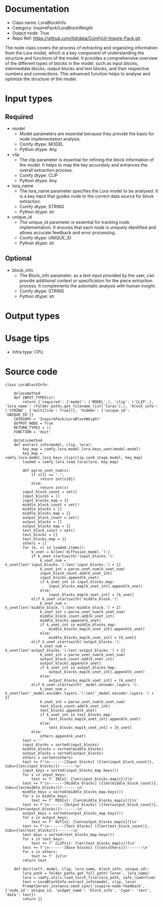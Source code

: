# Documentation
- Class name: LoraBlockInfo
- Category: InspirePack/LoraBlockWeight
- Output node: True
- Repo Ref: https://github.com/ltdrdata/ComfyUI-Inspire-Pack.git

The node class covers the process of extracting and organizing information from the Lora model, which is a key component of understanding the structure and functions of the model. It provides a comprehensive overview of the different types of blocks in the model, such as input blocks, intermediate blocks, output blocks and text blocks, and their respective numbers and connections. This advanced function helps to analyse and optimize the structure of the model.

# Input types
## Required
- model
    - Model parameters are essential because they provide the basis for node implementation analysis.
    - Comfy dtype: MODEL
    - Python dtype: Any
- clip
    - The clip parameter is essential for refining the block information of the model. It helps to map the key accurately and enhances the overall extraction process.
    - Comfy dtype: CLIP
    - Python dtype: Any
- lora_name
    - The lora_name parameter specifies the Lora model to be analysed. It is a key input that guides node to the correct data source for block extraction.
    - Comfy dtype: STRING
    - Python dtype: str
- unique_id
    - The unique_id parameter is essential for tracking node implementation. It ensures that each node is uniquely identified and allows accurate feedback and error processing.
    - Comfy dtype: UNIQUE_ID
    - Python dtype: str
## Optional
- block_info
    - The Block_info parameter, as a text input provided by the user, can provide additional context or specification for the piece extraction process. It complements the automatic analysis with human insight.
    - Comfy dtype: STRING
    - Python dtype: str

# Output types

# Usage tips
- Infra type: CPU

# Source code
```
class LoraBlockInfo:

    @classmethod
    def INPUT_TYPES(s):
        return {'required': {'model': ('MODEL',), 'clip': ('CLIP',), 'lora_name': (folder_paths.get_filename_list('loras'),), 'block_info': ('STRING', {'multiline': True})}, 'hidden': {'unique_id': 'UNIQUE_ID'}}
    CATEGORY = 'InspirePack/LoraBlockWeight'
    OUTPUT_NODE = True
    RETURN_TYPES = ()
    FUNCTION = 'doit'

    @staticmethod
    def extract_info(model, clip, lora):
        key_map = comfy.lora.model_lora_keys_unet(model.model)
        key_map = comfy.lora.model_lora_keys_clip(clip.cond_stage_model, key_map)
        loaded = comfy.lora.load_lora(lora, key_map)

        def parse_unet_num(s):
            if s[1] == '.':
                return int(s[0])
            else:
                return int(s)
        input_block_count = set()
        input_blocks = []
        input_blocks_map = {}
        middle_block_count = set()
        middle_blocks = []
        middle_blocks_map = {}
        output_block_count = set()
        output_blocks = []
        output_blocks_map = {}
        text_block_count = set()
        text_blocks = []
        text_blocks_map = {}
        others = []
        for (k, v) in loaded.items():
            k_unet = k[len('diffusion_model.'):]
            if k_unet.startswith('input_blocks.'):
                k_unet_num = k_unet[len('input_blocks.'):len('input_blocks.') + 2]
                k_unet_int = parse_unet_num(k_unet_num)
                input_block_count.add(k_unet_int)
                input_blocks.append(k_unet)
                if k_unet_int in input_blocks_map:
                    input_blocks_map[k_unet_int].append(k_unet)
                else:
                    input_blocks_map[k_unet_int] = [k_unet]
            elif k_unet.startswith('middle_block.'):
                k_unet_num = k_unet[len('middle_block.'):len('middle_block.') + 2]
                k_unet_int = parse_unet_num(k_unet_num)
                middle_block_count.add(k_unet_int)
                middle_blocks.append(k_unet)
                if k_unet_int in middle_blocks_map:
                    middle_blocks_map[k_unet_int].append(k_unet)
                else:
                    middle_blocks_map[k_unet_int] = [k_unet]
            elif k_unet.startswith('output_blocks.'):
                k_unet_num = k_unet[len('output_blocks.'):len('output_blocks.') + 2]
                k_unet_int = parse_unet_num(k_unet_num)
                output_block_count.add(k_unet_int)
                output_blocks.append(k_unet)
                if k_unet_int in output_blocks_map:
                    output_blocks_map[k_unet_int].append(k_unet)
                else:
                    output_blocks_map[k_unet_int] = [k_unet]
            elif k_unet.startswith('_model.encoder.layers.'):
                k_unet_num = k_unet[len('_model.encoder.layers.'):len('_model.encoder.layers.') + 2]
                k_unet_int = parse_unet_num(k_unet_num)
                text_block_count.add(k_unet_int)
                text_blocks.append(k_unet)
                if k_unet_int in text_blocks_map:
                    text_blocks_map[k_unet_int].append(k_unet)
                else:
                    text_blocks_map[k_unet_int] = [k_unet]
            else:
                others.append(k_unet)
        text = ''
        input_blocks = sorted(input_blocks)
        middle_blocks = sorted(middle_blocks)
        output_blocks = sorted(output_blocks)
        others = sorted(others)
        text += f'\n-------[Input blocks] ({len(input_block_count)}, Subs={len(input_blocks)})-------\n'
        input_keys = sorted(input_blocks_map.keys())
        for x in input_keys:
            text += f' IN{x}: {len(input_blocks_map[x])}\n'
        text += f'\n-------[Middle blocks] ({len(middle_block_count)}, Subs={len(middle_blocks)})-------\n'
        middle_keys = sorted(middle_blocks_map.keys())
        for x in middle_keys:
            text += f' MID{x}: {len(middle_blocks_map[x])}\n'
        text += f'\n-------[Output blocks] ({len(output_block_count)}, Subs={len(output_blocks)})-------\n'
        output_keys = sorted(output_blocks_map.keys())
        for x in output_keys:
            text += f' OUT{x}: {len(output_blocks_map[x])}\n'
        text += f'\n-------[Text blocks] ({len(text_block_count)}, Subs={len(text_blocks)})-------\n'
        text_keys = sorted(text_blocks_map.keys())
        for x in text_keys:
            text += f' CLIP{x}: {len(text_blocks_map[x])}\n'
        text += f'\n-------[Base blocks] ({len(others)})-------\n'
        for x in others:
            text += f' {x}\n'
        return text

    def doit(self, model, clip, lora_name, block_info, unique_id):
        lora_path = folder_paths.get_full_path('loras', lora_name)
        lora = comfy.utils.load_torch_file(lora_path, safe_load=True)
        text = LoraBlockInfo.extract_info(model, clip, lora)
        PromptServer.instance.send_sync('inspire-node-feedback', {'node_id': unique_id, 'widget_name': 'block_info', 'type': 'text', 'data': text})
        return {}
```